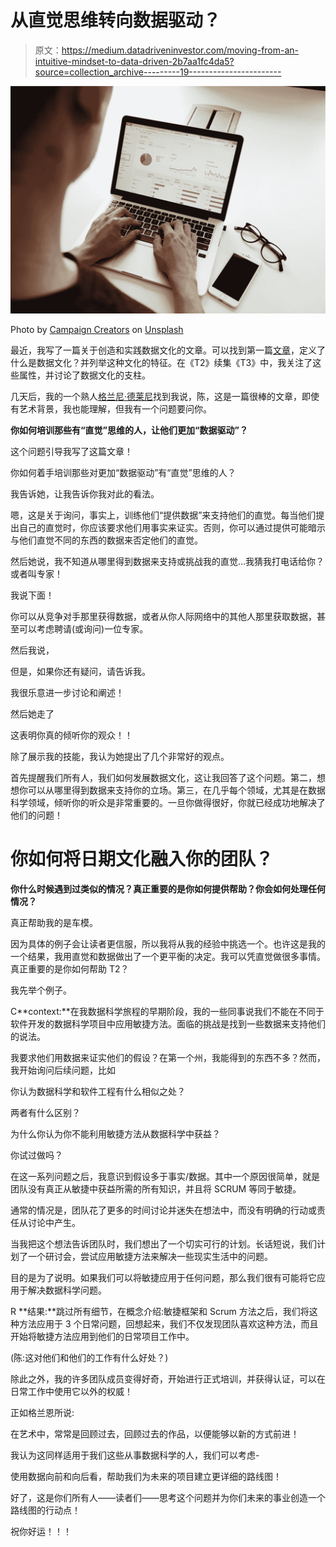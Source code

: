 # 从直觉思维转向数据驱动？

> 原文：<https://medium.datadriveninvestor.com/moving-from-an-intuitive-mindset-to-data-driven-2b7aa1fc4da5?source=collection_archive---------19----------------------->

![](img/ca7847dfe9f4298bd3538c9d51849fc7.png)

Photo by [Campaign Creators](https://unsplash.com/@campaign_creators?utm_source=medium&utm_medium=referral) on [Unsplash](https://unsplash.com?utm_source=medium&utm_medium=referral)

最近，我写了一篇关于创造和实践数据文化的文章。可以找到第一篇[文章](https://medium.com/datadriveninvestor/living-a-data-culture-part-1-2e408a70098)，定义了什么是数据文化？并列举这种文化的特征。在《T2》续集《T3》中，我关注了这些属性，并讨论了数据文化的支柱。

几天后，我的一个熟人[格兰尼·德莱尼](https://medium.com/@inresonancecoaching)找到我说，陈，这是一篇很棒的文章，即使有艺术背景，我也能理解，但我有一个问题要问你。

**你如何培训那些有“直觉”思维的人，让他们更加“数据驱动”？**

这个问题引导我写了这篇文章！

你如何着手培训那些对更加“数据驱动”有“直觉”思维的人？

我告诉她，让我告诉你我对此的看法。

嗯，这是关于询问，事实上，训练他们“提供数据”来支持他们的直觉。每当他们提出自己的直觉时，你应该要求他们用事实来证实。否则，你可以通过提供可能暗示与他们直觉不同的东西的数据来否定他们的直觉。

然后她说，我不知道从哪里得到数据来支持或挑战我的直觉…我猜我打电话给你？或者叫专家！

我说下面！

你可以从竞争对手那里获得数据，或者从你人际网络中的其他人那里获取数据，甚至可以考虑聘请(或询问)一位专家。

然后我说，

但是，如果你还有疑问，请告诉我。

我很乐意进一步讨论和阐述！

然后她走了

这表明你真的倾听你的观众！！

除了展示我的技能，我认为她提出了几个非常好的观点。

首先提醒我们所有人，我们如何发展数据文化，这让我回答了这个问题。第二，想想你可以从哪里得到数据来支持你的立场。第三，在几乎每个领域，尤其是在数据科学领域，倾听你的听众是非常重要的。一旦你做得很好，你就已经成功地解决了他们的问题！

# **你如何将日期文化融入你的团队？**

**你什么时候遇到过类似的情况？真正重要的是你如何提供帮助？你会如何处理任何情况？**

真正帮助我的是车模。

因为具体的例子会让读者更信服，所以我将从我的经验中挑选一个。也许这是我的一个结果，我用直觉和数据做出了一个更平衡的决定。我可以凭直觉做很多事情。真正重要的是你如何帮助 T2？

我先举个例子。

C**context:**在我数据科学旅程的早期阶段，我的一些同事说我们不能在不同于软件开发的数据科学项目中应用敏捷方法。面临的挑战是找到一些数据来支持他们的说法。

我要求他们用数据来证实他们的假设？在第一个州，我能得到的东西不多？然而，我开始询问后续问题，比如

你认为数据科学和软件工程有什么相似之处？

两者有什么区别？

为什么你认为你不能利用敏捷方法从数据科学中获益？

你试过做吗？

在这一系列问题之后，我意识到假设多于事实/数据。其中一个原因很简单，就是团队没有真正从敏捷中获益所需的所有知识，并且将 SCRUM 等同于敏捷。

通常的情况是，团队花了更多的时间讨论并迷失在想法中，而没有明确的行动或责任从讨论中产生。

当我把这个想法告诉团队时，我们想出了一个切实可行的计划。长话短说，我们计划了一个研讨会，尝试应用敏捷方法来解决一些现实生活中的问题。

目的是为了说明。如果我们可以将敏捷应用于任何问题，那么我们很有可能将它应用于解决数据科学问题。

R **结果:**跳过所有细节，在概念介绍:敏捷框架和 Scrum 方法之后，我们将这种方法应用于 3 个日常问题，回想起来，我们不仅发现团队喜欢这种方法，而且开始将敏捷方法应用到他们的日常项目工作中。

(陈:这对他们和他们的工作有什么好处？)

除此之外，我的许多团队成员变得好奇，开始进行正式培训，并获得认证，可以在日常工作中使用它以外的权威！

正如格兰恩所说:

在艺术中，常常是回顾过去，回顾过去的作品，以便能够以新的方式前进！

我认为这同样适用于我们这些从事数据科学的人，我们可以考虑-

使用数据向前和向后看，帮助我们为未来的项目建立更详细的路线图！

好了，这是你们所有人——读者们——思考这个问题并为你们未来的事业创造一个路线图的行动点！

祝你好运！！！